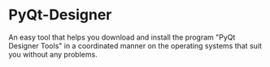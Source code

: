 # PyQt-Designer
An easy tool that helps you download and install the program "PyQt Designer Tools" in a coordinated manner on the operating systems that suit you without any problems.
